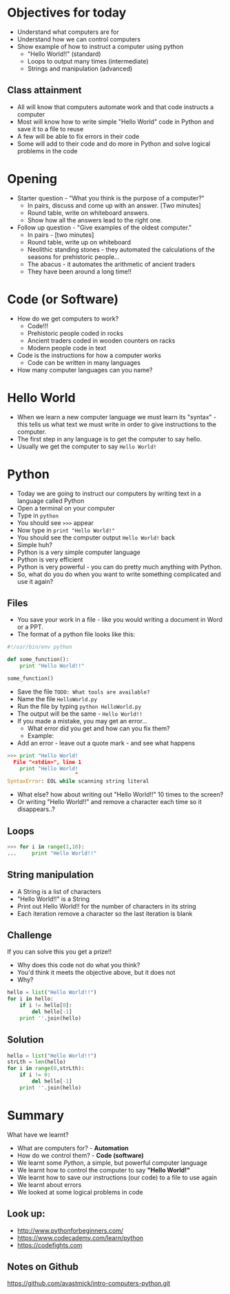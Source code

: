 # Objectives for today

- Understand what computers are for
- Understand how we can control computers
- Show example of how to instruct a computer using python
    + "Hello World!!" (standard)
    + Loops to output many times (intermediate)
    + Strings and manipulation (advanced)

## Class attainment

- All will know that computers automate work and that code instructs a computer
- Most will know how to write simple "Hello World" code in Python and save it to a file to reuse
- A few will be able to fix errors in their code
- Some will add to their code and do more in Python and solve logical problems in the code

# Opening

- Starter question - "What you think is the purpose of a computer?"
    + In pairs, discuss and come up with an answer. [Two minutes]
    + Round table, write on whiteboard answers.
    + Show how all the answers lead to the right one.
- Follow up question - "Give examples of the oldest computer."
    + In pairs - [two minutes]
    + Round table, write up on whiteboard
    + Neolithic standing stones - they automated the calculations of the seasons for prehistoric people...
    + The abacus - it automates the arithmetic of ancient traders
    + They have been around a long time!!

# Code (or Software)
- How do we get computers to work?
    + Code!!!
    + Prehistoric people coded in rocks
    + Ancient traders coded in wooden counters on racks
    + Modern people code in text
- Code is the instructions for how a computer works
    + Code can be written in many languages
- How many computer languages can you name?

# Hello World

- When we learn a new computer language we must learn its "syntax" - this tells us what text we must write in order to give instructions to the computer.
- The first step in any language is to get the computer to say hello.
- Usually we get the computer to say ``Hello World!``

# Python

- Today we are going to instruct our computers by writing text in a language called Python
- Open a terminal on your computer
- Type in `python`
- You should see `>>>` appear
- Now type in ``print "Hello World!"``
- You should see the computer output ``Hello World!`` back
- Simple huh?
- Python is a very simple computer language
- Python is very efficient
- Python is very powerful - you can do pretty much anything with Python.
- So, what do you do when you want to write something complicated and use it again?

## Files

- You save your work in a file - like you would writing a document in Word or a PPT.
- The format of a python file looks like this:

```python
#!/usr/bin/env python

def some_function():
    print "Hello World!!"

some_function()
```

- Save the file ``TODO: What tools are available?``
- Name the file ``HelloWorld.py``
- Run the file by typing ``python HelloWorld.py``
- The output will be the same - ``Hello World!!``
- If you made a mistake, you may get an error...
    + What error did you get and how can you fix them?
    + Example: 
- Add an error - leave out a quote mark - and see what happens

```python  
>>> print "Hello World!
  File "<stdin>", line 1
    print "Hello World!
                      ^
SyntaxError: EOL while scanning string literal
```

- What else? how about writing out "Hello World!!" 10 times to the screen?
- Or writing "Hello World!!" and remove a character each time so it disappears..?

## Loops

```python
>>> for i in range(1,10):
...     print "Hello World!!"
```


## String manipulation

- A String is a list of characters
- "Hello World!!" is a String
- Print out Hello World!! for the number of characters in its string
- Each iteration remove a character so the last iteration is blank

## Challenge

If you can solve this you get a prize!!

- Why does this code not do what you think?
- You'd think it meets the objective above, but it does not
- Why?

```python
hello = list("Hello World!!")
for i in hello:
    if i != hello[0]:
        del hello[-1]
    print ''.join(hello)
```

## Solution

```python
hello = list("Hello World!!")
strLth = len(hello)
for i in range(0,strLth):
    if i != 0:
        del hello[-1]
    print ''.join(hello)
```

# Summary

What have we learnt?

- What are computers for? - **Automation**
- How do we control them? - **Code (software)**
- We learnt some *Python*, a simple, but powerful computer language
- We learnt how to control the computer to say **"Hello World!"**
- We learnt how to save our instructions (our code) to a file to use again
- We learnt about errors
- We looked at some logical problems in code

## Look up:

- <http://www.pythonforbeginners.com/>
- <https://www.codecademy.com/learn/python>
- <https://codefights.com>

## Notes on Github

<https://github.com/avastmick/intro-computers-python.git>
